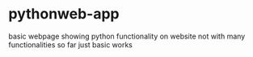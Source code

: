 # pythonweb-app
basic webpage showing python functionality on website not with many functionalities so far just basic works
